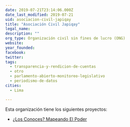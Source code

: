 ```yaml
---
date: 2019-07-21T23:14:06.000Z
date_last_modified: 2019-07-21
uid: asociacion-civil-japiqay
title: "Asociación Civil Japiqay"
legal_name: 
description: ""
org_type: Organización civil sin fines de lucro (ONG)
website: 
year_founded: 
facebook: 
twitter: 
tags:
  - transparencia-y-rendicion-de-cuentas
  - otro
  - parlamento-abierto-monitoreo-legislativo
  - periodismo-de-datos
cities: 
  - Lima

---
```


Esta organización tiene los siguientes proyectos:

- [¿Los Conoces? Mapeando El Poder](/i/os-conoces-mapeando-el-poder.html)
